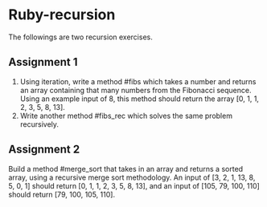 # Ruby-recursion
The followings are two recursion exercises.

## Assignment 1
1. Using iteration, write a method #fibs which takes a number and returns an array containing that many numbers from the Fibonacci sequence. Using an example input of 8, this method should return the array [0, 1, 1, 2, 3, 5, 8, 13].
2. Write another method #fibs_rec which solves the same problem recursively.

## Assignment 2
Build a method #merge_sort that takes in an array and returns a sorted array, using a recursive merge sort methodology. An input of [3, 2, 1, 13, 8, 5, 0, 1] should return [0, 1, 1, 2, 3, 5, 8, 13], and an input of [105, 79, 100, 110] should return [79, 100, 105, 110].